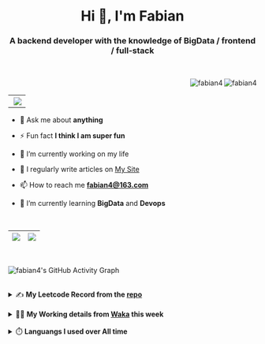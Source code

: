 <h1 align="center">Hi 👋, I'm Fabian</h1>
<h3 align="center">A backend developer with the knowledge of BigData / frontend / full-stack</h3>

<br/>

<img align="right" src="https://komarev.com/ghpvc/?username=fabian4&label=views&color=0e75b6&style=flat" alt="fabian4" /><img align="right" src="https://img.shields.io/badge/Author-fabian4-orange?logo=Dark%20Reader" alt="fabian4" />

<br/>

<table align="right" border="0.5"><tr><th><img align="right"  src="https://github-readme-stats.vercel.app/api/top-langs/?username=fabian4&layout=compact&theme=buefy&hide_border=true"/</th></tr></table>

- 💬 Ask me about **anything**

- ⚡ Fun fact **I think I am super fun**

- 🔭 I’m currently working on my life

- 📝 I regularly write articles on [My Site](https://fabian4.site/)

- 📫 How to reach me **fabian4@163.com**

- 🌱 I’m currently learning **BigData** and **Devops** 

<!-- - 📄 Know about my Daily details on [My Personal Blog Galllery](https://fabian4.github.io/gallery/) -->

<br/>

|  <img align="center" src="https://github-readme-streak-stats.herokuapp.com/?user=fabian4&theme=gruvbox_duo&currStreakNum=2FD3EB&fire=pink&sideLabels=F00&hide_border=true&date_format=[Y.]n.j" /> |  <img align="center" src="https://github-readme-stats.vercel.app/api?username=fabian4&count_private=true&show_icons=true&theme=flag-india&show_owner=true&hide_border=true" />|
| ------------- | ------------- |

<br/>

![fabian4's GitHub Activity Graph](https://github-readme-activity-graph.cyclic.app/graph?username=fabian4&theme=github-light)

<br/>
<details>
  <summary>✍️ <b>My Leetcode Record from the <a href="https://github.com/fabian4/leetcode">repo</a></b></summary>
 
 ---
  
|[![Leetcode Stats](https://leetcard.jacoblin.cool/fabianbao?theme=light&font=Zen%20Kurenaido&ext=heatmap&site=cn&border=0)](https://leetcode-cn.com/u/fabianbao/)|
| ------------- |
  
<!--|[![Leetcode Stats](https://leetcard.jacoblin.cool/fabianbao?theme=light&font=Bubbler%20One&ext=heatmap&site=cn&border=0)](https://leetcode-cn.com/u/fabianbao/)|[![fabian's LeetCode Stats](https://leetcode-stats.vercel.app/api?username=fabian)](https://leetcode-cn.com/u/fabianbao/)|
| ------------- | ------------- | -->
  
|![image](https://user-images.githubusercontent.com/60428924/216034888-f8b4b00e-da4c-486c-9872-e4a18b9c6325.png)|
| ------------- |
|![image](https://user-images.githubusercontent.com/60428924/216035023-02273762-0103-4d59-affc-23d4d0c18d1d.png)|
  
</details>

<br/>

<details>
  <summary>👨‍💻 <b>My Working details from <a href="https://wakatime.com/@fabian4">Waka</a> this week</b></summary>

---

<!--START_SECTION:waka-->
![Code Time](http://img.shields.io/badge/Code%20Time-376%20hrs%2040%20mins-blue)

**I'm an Early 🐤** 

```text
🌞 Morning                701 commits         █████████░░░░░░░░░░░░░░░░   36.68 % 
🌆 Daytime                579 commits         ████████░░░░░░░░░░░░░░░░░   30.30 % 
🌃 Evening                612 commits         ████████░░░░░░░░░░░░░░░░░   32.03 % 
🌙 Night                  19 commits          ░░░░░░░░░░░░░░░░░░░░░░░░░   00.99 % 
```
📅 **I'm Most Productive on Wednesday** 

```text
Monday                   306 commits         ████░░░░░░░░░░░░░░░░░░░░░   16.01 % 
Tuesday                  287 commits         ████░░░░░░░░░░░░░░░░░░░░░   15.02 % 
Wednesday                356 commits         █████░░░░░░░░░░░░░░░░░░░░   18.63 % 
Thursday                 280 commits         ████░░░░░░░░░░░░░░░░░░░░░   14.65 % 
Friday                   288 commits         ████░░░░░░░░░░░░░░░░░░░░░   15.07 % 
Saturday                 174 commits         ██░░░░░░░░░░░░░░░░░░░░░░░   09.11 % 
Sunday                   220 commits         ███░░░░░░░░░░░░░░░░░░░░░░   11.51 % 
```


📊 **This Week I Spent My Time On** 

```text
💬 Programming Languages: 
YAML                     4 hrs 10 mins       ████████████░░░░░░░░░░░░░   48.57 % 
JavaScript               1 hr 9 mins         ███░░░░░░░░░░░░░░░░░░░░░░   13.51 % 
TypeScript               58 mins             ███░░░░░░░░░░░░░░░░░░░░░░   11.31 % 
XML                      39 mins             ██░░░░░░░░░░░░░░░░░░░░░░░   07.62 % 
JSON                     32 mins             ██░░░░░░░░░░░░░░░░░░░░░░░   06.34 % 

🔥 Editors: 
WebStorm                 7 hrs 22 mins       █████████████████████░░░░   85.77 % 
IntelliJ                 1 hr 13 mins        ████░░░░░░░░░░░░░░░░░░░░░   14.23 % 

💻 Operating System: 
Mac                      8 hrs 36 mins       █████████████████████████   100.00 % 
```


<!--END_SECTION:waka-->
  
</details>

<br/>

<details>
  <summary>⏱️ <b>Languangs I used over All time</b></summary>
  
---
  
![languages all time](https://wakatime.com/share/@32ef5ac6-eac5-4886-805c-ce9fe059857e/efc24c85-e478-4696-bcbd-c5669145b831.svg)
  
</details>
